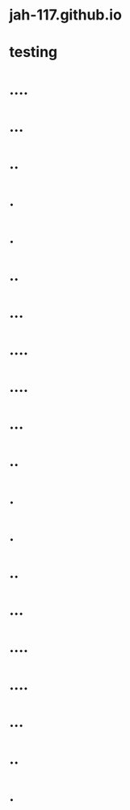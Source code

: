 # jah-117.github.io
 
# testing 


# ....
# ...
# ..
# .
# . 
# ..
# ...
# ....
# ....
# ...
# ..
# .
# .
# ..
# ...
# ....
# ....
# ...
# ..
# .